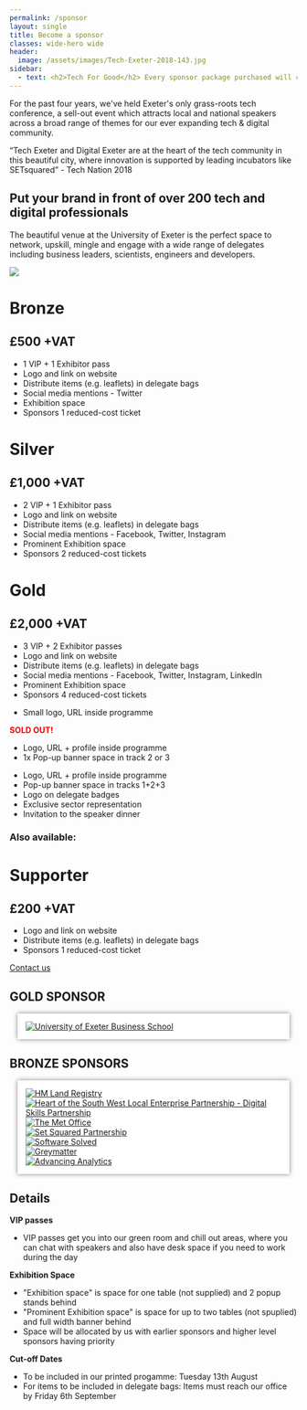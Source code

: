 ```yaml
---
permalink: /sponsor
layout: single
title: Become a sponsor
classes: wide-hero wide
header:
  image: /assets/images/Tech-Exeter-2018-143.jpg
sidebar:
  - text: <h2>Tech For Good</h2> Every sponsor package purchased will contribute additional tickets into our reduced-cost ticket pool, giving students and those from low-income households easier access to our conference.
---
```


For the past four years, we've held Exeter's only grass-roots tech conference, a sell-out event which attracts local and national speakers across a broad range of themes for our ever expanding tech &amp; digital community.

<div class="notice--info">
“Tech Exeter and Digital Exeter are at
the heart of the tech community in
this beautiful city, where innovation is
supported by leading incubators like
SETsquared” - Tech Nation 2018
</div>

## Put your brand in front of over 200 tech and digital professionals
The beautiful venue at the University of Exeter is the perfect space to network, upskill, mingle and  engage with a wide range of delegates including business leaders, scientists, engineers and developers. 

<img src="/assets/images/sponsor-2.jpg">


<div class="grid-3col no-h-gutter">

<div class="notice--warning bronze">
<h1 class="sold-out">Bronze</h1>
<h2 class="sold-out">£500 +VAT</h2>
  <ul>
    <li>1 VIP + 1 Exhibitor pass</li>
    <li>Logo and link on website</li>
    <li>Distribute items (e.g. leaflets) in delegate bags</li>
    <li>Social media mentions - Twitter</li>
    <li>Exhibition space</li>
    <li>Sponsors 1 reduced-cost ticket</li>
  </ul>
</div>
<div class="notice silver">
<h1>Silver</h1>
<h2>£1,000 +VAT</h2>
  <ul>
    <li>2 VIP + 1 Exhibitor pass</li>
    <li>Logo and link on website</li>
    <li>Distribute items (e.g. leaflets) in delegate bags</li>
    <li>Social media mentions - Facebook, Twitter, Instagram</li>
    <li>Prominent Exhibition space</li>
    <li>Sponsors 2 reduced-cost tickets</li>
  </ul>
</div>
<div class="notice--success gold">
<h1>Gold</h1>
<h2>£2,000 +VAT</h2>
  <ul>
    <li>3 VIP + 2 Exhibitor passes</li>
    <li>Logo and link on website</li>
    <li>Distribute items (e.g. leaflets) in delegate bags</li>
    <li>Social media mentions - Facebook, Twitter, Instagram, LinkedIn</li>
    <li>Prominent Exhibition space</li>
    <li>Sponsors 4 reduced-cost tickets</li>
  </ul>
</div>

<div class="notice--warning bronze">
  <ul>
    <li>Small logo, URL inside programme</li>
  </ul>
  <strong style="color:red;">SOLD OUT!</strong>
</div>

<div class="notice silver">
  <ul>
    <li class="strong">Logo, URL + profile inside programme</li>
    <li class="strong">1x Pop-up banner space in track 2 or 3</li>
  </ul>
</div>

<div class="notice--success gold">
  <ul>
    <li class="strong">Logo, URL + profile inside programme</li>
    <li class="strong">Pop-up banner space in tracks 1+2+3</li>
    <li class="strong">Logo on delegate badges</li>
    <li class="strong">Exclusive sector representation</li>
    <li class="strong">Invitation to the speaker dinner</li>
  </ul>
</div>

</div>

<h3>Also available:</h3>

<div class="grid-3col no-h-gutter no-collapse">

<div class="notice--warning">
<h1>Supporter</h1>
<h2>£200 +VAT</h2>
  <ul>
    <li>Logo and link on website</li>
    <li>Distribute items (e.g. leaflets) in delegate bags</li>
    <li>Sponsors 1 reduced-cost ticket</li>
  </ul>
</div>
</div>


<a href="/about#contact" class="btn btn--primary">Contact us</a> 

<h2 class="sponsor">GOLD SPONSOR</h2>

<div style="background:#fff; padding:1em; margin:1em;box-shadow: gray 0px 0px 8px;margin-bottom:1em;"  class="sponsor-flex">
  <div>
    <a href="http://business-school.exeter.ac.uk/study/masters/mba/" target="_blank" rel="noopener nofollow"><img src="/assets/images/sponsor-logos/sponsor_uoe_business.jpg" class="el-image" alt="University of Exeter Business School"/></a>
  </div>     
</div>

<h2 class="sponsor">BRONZE SPONSORS</h2>

<div style="background:#fff; padding:1em; margin:1em;box-shadow: gray 0px 0px 8px;margin-bottom:1em;"  class="sponsor-flex-3">
  <div>
    <a href="https://hmlandregistry.blog.gov.uk/tag/digital-data-and-technology/" target="_blank" rel="noopener nofollow"><img src="/assets/images/sponsor-logos/sponsor_hm_landregistry.jpg" class="el-image" alt="HM Land Registry"/></a>
  </div>
  <div>
    <a href="https://heartofswlep.co.uk/about-the-lep/strategies-and-priorities/digital-skills-partnership/" target="_blank" rel="noopener nofollow"><img src="/assets/images/sponsor-logos/sponsor_hotswlep_dsp.jpg" class="el-image" alt="Heart of the South West Local Enterprise Partnership - Digital Skills Partnership"/></a>
  </div>
  <div>
    <a href="https://www.informaticslab.co.uk/" target="_blank" rel="noopener nofollow"><img src="/assets/images/sponsor-logos/sponsor_metoffice.jpg" class="el-image" alt="The Met Office"/></a>
  </div>
  <div>
    <a href="https://setsquared.exeter.ac.uk/" target="_blank" rel="noopener nofollow"><img src="/assets/images/sponsor-logos/sponsor_setsquared.jpg" class="el-image" alt="Set Squared Partnership"/></a>
  </div>
  <div>
    <a href="https://www.softwaresolved.com/" target="_blank" rel="noopener nofollow"><img src="/assets/images/sponsor-logos/sponsor_softwaresolved.jpg" class="el-image" alt="Software Solved"/></a>
  </div>
  <div>
    <a href="https://www.greymatter.com/?utm_source=techexeter&utm_medium=sponsor" target="_blank" rel="noopener nofollow"><img src="/assets/images/sponsor-logos/sponsor_greymatter.jpg" class="el-image" alt="Greymatter"/></a>
  </div>  
  <div>
    <a href="https://www.advancinganalytics.co.uk" target="_blank" rel="noopener nofollow"><img src="/assets/images/sponsor-logos/sponsor_advancinganalytics.jpg" class="el-image" alt="Advancing Analytics"/></a>
  </div>    
</div>

<h2>Details</h2>

<strong>VIP passes</strong>
* VIP passes get you into our green room and chill out areas, where you can chat with speakers and also have desk space if you need to work during the day

<strong>Exhibition Space</strong>

* "Exhibition space" is space for one table (not supplied) and 2 popup stands behind
* "Prominent Exhibition space" is space for up to two tables (not spuplied) and full width banner behind
* Space will be allocated by us with earlier sponsors and higher level sponsors having priority

<strong>Cut-off Dates</strong>

* To be included in our printed progamme: Tuesday 13th August
* For items to be included in delegate bags: Items must reach our office by Friday 6th September